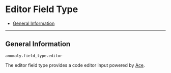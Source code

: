 # Editor Field Type

- [General Information](#general)

<hr>

<a name="general"></a>
## General Information

`anomaly.field_type.editor`

The editor field type provides a code editor input powered by <a href="https://ace.c9.io/#nav=about" target="_blank">Ace</a>.
